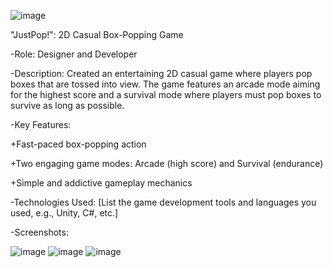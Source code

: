 ![image](https://github.com/user-attachments/assets/eacbeba6-2506-44de-8aed-54e377bd4342)


"JustPop!": 2D Casual Box-Popping Game

-Role: Designer and Developer

-Description: Created an entertaining 2D casual game where players pop boxes that are tossed into view. 
The game features an arcade mode aiming for the highest score and a survival mode where players must pop boxes to survive as long as possible.

-Key Features:

+Fast-paced box-popping action

+Two engaging game modes: Arcade (high score) and Survival (endurance)

+Simple and addictive gameplay mechanics

-Technologies Used: [List the game development tools and languages you used, e.g., Unity, C#, etc.]

-Screenshots:

![image](https://github.com/user-attachments/assets/d59bb303-ac90-4aae-8266-015c9ad00d11)
![image](https://github.com/user-attachments/assets/7c4dba48-6430-4c67-a5e4-c41cff265fb9)
![image](https://github.com/user-attachments/assets/22493793-386e-4936-8d22-9e9c907706bb)



